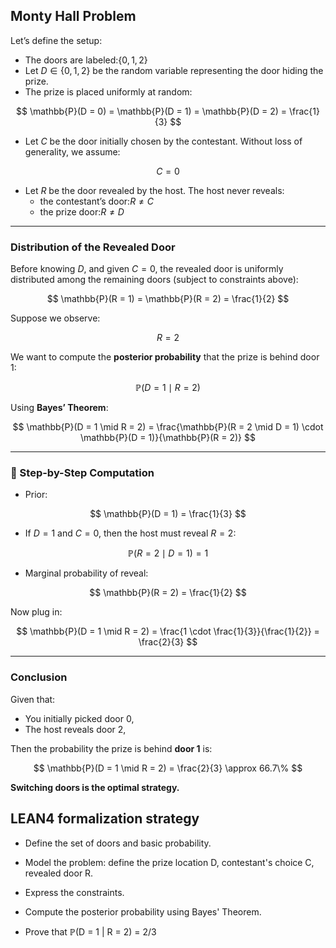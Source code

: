 ## Monty Hall Problem

Let’s define the setup:

- The doors are labeled:$\{0, 1, 2\}$
- Let $D \in \{0, 1, 2\}$ be the random variable representing the door hiding the prize.
- The prize is placed uniformly at random:

$$
\mathbb{P}(D = 0) = \mathbb{P}(D = 1) = \mathbb{P}(D = 2) = \frac{1}{3}
$$

- Let $C$ be the door initially chosen by the contestant. Without loss of generality, we assume:

$$
C = 0
$$

- Let $R$ be the door revealed by the host. The host never reveals:
  - the contestant’s door:$R \ne C$
  - the prize door:$R \ne D$

---

### Distribution of the Revealed Door

Before knowing $D$, and given $C = 0$, the revealed door is uniformly distributed among the remaining doors (subject to constraints above):

$$
\mathbb{P}(R = 1) = \mathbb{P}(R = 2) = \frac{1}{2}
$$

Suppose we observe:

$$
R = 2
$$

We want to compute the **posterior probability** that the prize is behind door 1:

$$
\mathbb{P}(D = 1 \mid R = 2)
$$

Using **Bayes’ Theorem**:

$$
\mathbb{P}(D = 1 \mid R = 2) = \frac{\mathbb{P}(R = 2 \mid D = 1) \cdot \mathbb{P}(D = 1)}{\mathbb{P}(R = 2)}
$$

---

### 🔧 Step-by-Step Computation

- Prior:

$$
\mathbb{P}(D = 1) = \frac{1}{3}
$$

- If $D = 1$ and $C = 0$, then the host must reveal $R = 2$:

$$
\mathbb{P}(R = 2 \mid D = 1) = 1
$$

- Marginal probability of reveal:

$$
\mathbb{P}(R = 2) = \frac{1}{2}
$$

Now plug in:

$$
\mathbb{P}(D = 1 \mid R = 2) = \frac{1 \cdot \frac{1}{3}}{\frac{1}{2}} = \frac{2}{3}
$$

---

### Conclusion

Given that:
- You initially picked door 0,
- The host reveals door 2,

Then the probability the prize is behind **door 1** is:

$$
\mathbb{P}(D = 1 \mid R = 2) = \frac{2}{3} \approx 66.7\%
$$

**Switching doors is the optimal strategy.**

## LEAN4 formalization strategy
- Define the set of doors and basic probability.

- Model the problem: define the prize location D, contestant's choice C, revealed door R.

- Express the constraints.

- Compute the posterior probability using Bayes' Theorem.

- Prove that ℙ(D = 1 | R = 2) = 2/3

